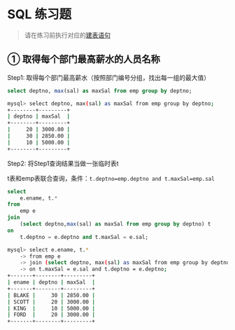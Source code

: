# SQL 练习题

> 请在练习前执行对应的[建表语句](./codes/sql/exercise/tables)

## ① 取得每个部门最高薪水的人员名称

Step1: 取得每个部门最高薪水（按照部门编号分组，找出每一组的最大值）

```sql
select deptno, max(sal) as maxSal from emp group by deptno;
```

```sh
mysql> select deptno, max(sal) as maxSal from emp group by deptno;
+--------+---------+
| deptno | maxSal  |
+--------+---------+
|     20 | 3000.00 |
|     30 | 2850.00 |
|     10 | 5000.00 |
+--------+---------+
```

Step2: 将Step1查询结果当做一张临时表t

t表和emp表联合查询，条件：`t.deptno=emp.deptno and t.maxSal=emp.sal`

```sql
select 
	e.ename, t.*
from 
	emp e
join
	(select deptno,max(sal) as maxSal from emp group by deptno) t
on
	t.deptno = e.deptno and t.maxSal = e.sal;
```

```sh
mysql> select e.ename, t.*
    -> from emp e
    -> join (select deptno, max(sal) as maxSal from emp group by deptno) t
    -> on t.maxSal = e.sal and t.deptno = e.deptno;
+-------+--------+---------+
| ename | deptno | maxSal  |
+-------+--------+---------+
| BLAKE |     30 | 2850.00 |
| SCOTT |     20 | 3000.00 |
| KING  |     10 | 5000.00 |
| FORD  |     20 | 3000.00 |
+-------+--------+---------+
```